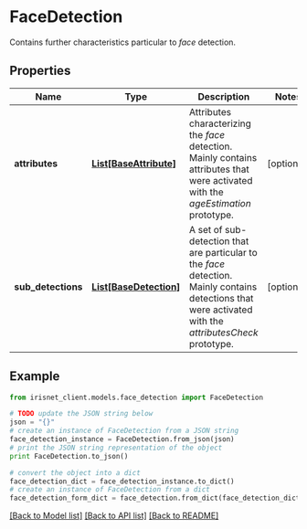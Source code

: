 # FaceDetection

Contains further characteristics particular to _face_ detection.

## Properties
Name | Type | Description | Notes
------------ | ------------- | ------------- | -------------
**attributes** | [**List[BaseAttribute]**](BaseAttribute.md) | Attributes characterizing the _face_ detection. Mainly contains attributes that were activated with the _ageEstimation_ prototype. | [optional] 
**sub_detections** | [**List[BaseDetection]**](BaseDetection.md) | A set of sub-detection that are particular to the _face_ detection. Mainly contains detections that were activated with the _attributesCheck_ prototype. | [optional] 

## Example

```python
from irisnet_client.models.face_detection import FaceDetection

# TODO update the JSON string below
json = "{}"
# create an instance of FaceDetection from a JSON string
face_detection_instance = FaceDetection.from_json(json)
# print the JSON string representation of the object
print FaceDetection.to_json()

# convert the object into a dict
face_detection_dict = face_detection_instance.to_dict()
# create an instance of FaceDetection from a dict
face_detection_form_dict = face_detection.from_dict(face_detection_dict)
```
[[Back to Model list]](../README.md#documentation-for-models) [[Back to API list]](../README.md#documentation-for-api-endpoints) [[Back to README]](../README.md)


